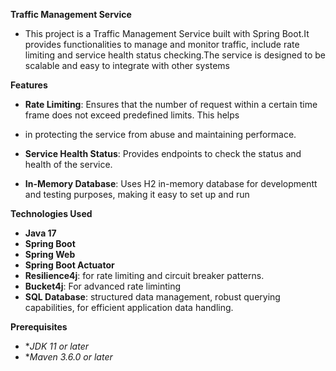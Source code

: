 **Traffic Management Service**
 - This project is a Traffic Management Service built with Spring Boot.It provides functionalities to manage and monitor traffic,
   include rate limiting and service health status checking.The service is designed to be scalable and easy to integrate with other systems

**Features**
 - **Rate Limiting**: Ensures that the number of request within a certain time frame does not exceed predefined limits. This helps
 - in protecting the service from abuse and maintaining performace.

 - **Service Health Status**: Provides endpoints to check the status and health of the service.

 - **In-Memory Database**: Uses H2 in-memory database for developmentt and testing purposes, making it easy to set up and run

**Technologies Used**
 - **Java 17**
 - **Spring Boot**
 - **Spring Web**
 - **Spring Boot Actuator**
 - **Resilience4j**: for rate limiting and circuit breaker patterns.
 - **Bucket4j**: For advanced rate liminting
 - **SQL Database**: structured data management, robust querying capabilities, for efficient application data handling.

**Prerequisites**
 - **JDK 11 or later*
 - **Maven 3.6.0 or later*
   
